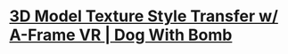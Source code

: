 [3D Model Texture Style Transfer w/ A-Frame VR | Dog With Bomb](https://codepen.io/cwervo/pen/KXVeZP)
===
